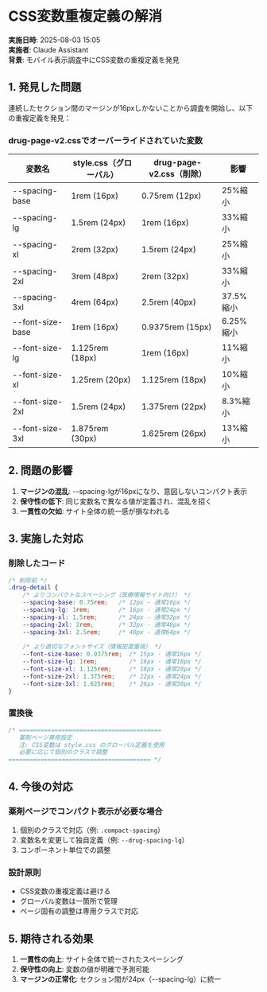# CSS変数重複定義の解消

**実施日時**: 2025-08-03 15:05  
**実施者**: Claude Assistant  
**背景**: モバイル表示調査中にCSS変数の重複定義を発見

## 1. 発見した問題

連続したセクション間のマージンが16pxしかないことから調査を開始し、以下の重複定義を発見：

### drug-page-v2.cssでオーバーライドされていた変数

| 変数名 | style.css（グローバル） | drug-page-v2.css（削除） | 影響 |
|--------|-------------------------|--------------------------|------|
| --spacing-base | 1rem (16px) | 0.75rem (12px) | 25%縮小 |
| --spacing-lg | 1.5rem (24px) | 1rem (16px) | 33%縮小 |
| --spacing-xl | 2rem (32px) | 1.5rem (24px) | 25%縮小 |
| --spacing-2xl | 3rem (48px) | 2rem (32px) | 33%縮小 |
| --spacing-3xl | 4rem (64px) | 2.5rem (40px) | 37.5%縮小 |
| --font-size-base | 1rem (16px) | 0.9375rem (15px) | 6.25%縮小 |
| --font-size-lg | 1.125rem (18px) | 1rem (16px) | 11%縮小 |
| --font-size-xl | 1.25rem (20px) | 1.125rem (18px) | 10%縮小 |
| --font-size-2xl | 1.5rem (24px) | 1.375rem (22px) | 8.3%縮小 |
| --font-size-3xl | 1.875rem (30px) | 1.625rem (26px) | 13%縮小 |

## 2. 問題の影響

1. **マージンの混乱**: --spacing-lgが16pxになり、意図しないコンパクト表示
2. **保守性の低下**: 同じ変数名で異なる値が定義され、混乱を招く
3. **一貫性の欠如**: サイト全体の統一感が損なわれる

## 3. 実施した対応

### 削除したコード
```css
/* 削除前 */
.drug-detail {
    /* よりコンパクトなスペーシング（医療情報サイト向け） */
    --spacing-base: 0.75rem;   /* 12px - 通常16px */
    --spacing-lg: 1rem;        /* 16px - 通常24px */
    --spacing-xl: 1.5rem;      /* 24px - 通常32px */
    --spacing-2xl: 2rem;       /* 32px - 通常48px */
    --spacing-3xl: 2.5rem;     /* 40px - 通常64px */
    
    /* より適切なフォントサイズ（情報密度重視） */
    --font-size-base: 0.9375rem;  /* 15px - 通常16px */
    --font-size-lg: 1rem;         /* 16px - 通常18px */
    --font-size-xl: 1.125rem;     /* 18px - 通常20px */
    --font-size-2xl: 1.375rem;    /* 22px - 通常24px */
    --font-size-3xl: 1.625rem;    /* 26px - 通常30px */
}
```

### 置換後
```css
/* ========================================
   薬剤ページ専用設定
   注: CSS変数は style.css のグローバル定義を使用
   必要に応じて個別のクラスで調整
======================================== */
```

## 4. 今後の対応

### 薬剤ページでコンパクト表示が必要な場合
1. 個別のクラスで対応（例: `.compact-spacing`）
2. 変数名を変更して独自定義（例: `--drug-spacing-lg`）
3. コンポーネント単位での調整

### 設計原則
- CSS変数の重複定義は避ける
- グローバル変数は一箇所で管理
- ページ固有の調整は専用クラスで対応

## 5. 期待される効果

1. **一貫性の向上**: サイト全体で統一されたスペーシング
2. **保守性の向上**: 変数の値が明確で予測可能
3. **マージンの正常化**: セクション間が24px（--spacing-lg）に統一